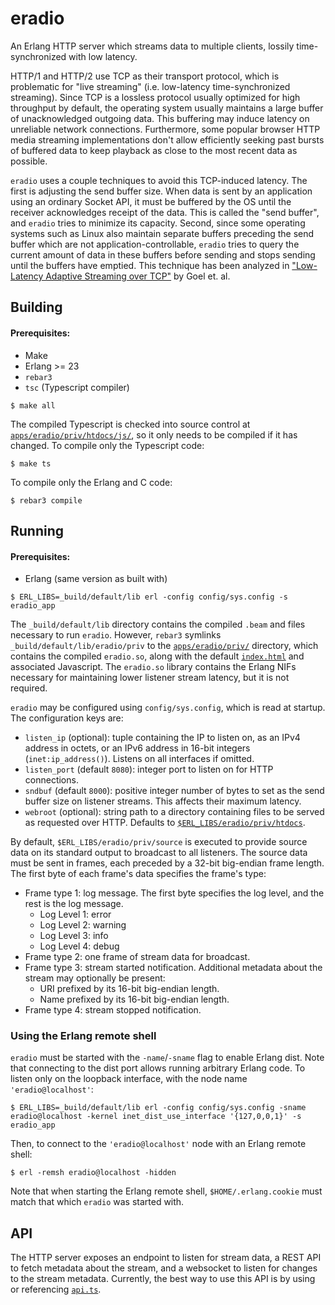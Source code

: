 # eradio

An Erlang HTTP server which streams data to multiple clients, lossily time-synchronized with low latency.

HTTP/1 and HTTP/2 use TCP as their transport protocol, which is problematic for "live streaming" (i.e. low-latency
time-synchronized streaming). Since TCP is a lossless protocol usually optimized for high throughput by default, the
operating system usually maintains a large buffer of unacknowledged outgoing data. This buffering may induce latency on
unreliable network connections. Furthermore, some popular browser HTTP media streaming implementations don't allow
efficiently seeking past bursts of buffered data to keep playback as close to the most recent data as possible.

`eradio` uses a couple techniques to avoid this TCP-induced latency. The first is adjusting the send buffer size. When
data is sent by an application using an ordinary Socket API, it must be buffered by the OS until the receiver
acknowledges receipt of the data. This is called the "send buffer", and `eradio` tries to minimize its capacity. Second,
since some operating systems such as Linux also maintain separate buffers preceding the send buffer which are not
application-controllable, `eradio` tries to query the current amount of data in these buffers before sending and stops
sending until the buffers have emptied. This technique has been analyzed in ["Low-Latency Adaptive Streaming over
TCP"](https://www.eecg.utoronto.ca/~ashvin/publications/low-latency-tomccap08.pdf) by Goel et. al.

## Building
#### Prerequisites:
- Make
- Erlang >= 23
- `rebar3`
- `tsc` (Typescript compiler)

```
$ make all
```

The compiled Typescript is checked into source control at [`apps/eradio/priv/htdocs/js/`](apps/eradio/priv/htdocs/js/), so it only needs to be compiled if it has changed. To compile only the Typescript code:

```
$ make ts
```

To compile only the Erlang and C code:

```
$ rebar3 compile
```

## Running
#### Prerequisites:
- Erlang (same version as built with)

```
$ ERL_LIBS=_build/default/lib erl -config config/sys.config -s eradio_app
```

The `_build/default/lib` directory contains the compiled `.beam` and files necessary to run `eradio`. However, `rebar3`
symlinks `_build/default/lib/eradio/priv` to the [`apps/eradio/priv/`](apps/eradio/priv) directory, which contains the
compiled `eradio.so`, along with the default [`index.html`](apps/eradio/priv/htdocs/index.html) and associated
Javascript. The `eradio.so` library contains the Erlang NIFs necessary for maintaining lower listener stream latency,
but it is not required.

`eradio` may be configured using `config/sys.config`, which is read at startup. The configuration keys are:

- `listen_ip` (optional): tuple containing the IP to listen on, as an IPv4 address in octets, or an IPv6 address in
  16-bit integers (`inet:ip_address()`). Listens on all interfaces if omitted.
- `listen_port` (default `8080`): integer port to listen on for HTTP connections.
- `sndbuf` (default `8000`): positive integer number of bytes to set as the send buffer size on listener streams. This affects their maximum latency.
- `webroot` (optional): string path to a directory containing files to be served as requested over HTTP. Defaults to
  [`$ERL_LIBS/eradio/priv/htdocs`](apps/eradio/priv/htdocs).

By default, `$ERL_LIBS/eradio/priv/source` is executed to provide source data on its standard output to broadcast to all
listeners. The source data must be sent in frames, each preceded by a 32-bit big-endian frame length. The first byte of
each frame's data specifies the frame's type:
- Frame type 1: log message. The first byte specifies the log level, and the rest is the log message.
  - Log Level 1: error
  - Log Level 2: warning
  - Log Level 3: info
  - Log Level 4: debug
- Frame type 2: one frame of stream data for broadcast.
- Frame type 3: stream started notification. Additional metadata about the stream may optionally be present:
  - URI prefixed by its 16-bit big-endian length.
  - Name prefixed by its 16-bit big-endian length.
- Frame type 4: stream stopped notification.

### Using the Erlang remote shell

`eradio` must be started with the `-name`/`-sname` flag to enable Erlang dist. Note that connecting to the dist port
allows running arbitrary Erlang code. To listen only on the loopback interface, with the node name `'eradio@localhost'`:

```
$ ERL_LIBS=_build/default/lib erl -config config/sys.config -sname eradio@localhost -kernel inet_dist_use_interface '{127,0,0,1}' -s eradio_app
```

Then, to connect to the `'eradio@localhost'` node with an Erlang remote shell:

```
$ erl -remsh eradio@localhost -hidden
```

Note that when starting the Erlang remote shell, `$HOME/.erlang.cookie` must match that which `eradio` was started with.

## API

The HTTP server exposes an endpoint to listen for stream data, a REST API to fetch metadata about the stream, and a
websocket to listen for changes to the stream metadata. Currently, the best way to use this API is by using or
referencing [`api.ts`](apps/eradio/ts/modules/eradio/api.ts).
